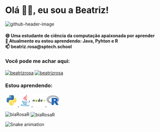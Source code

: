 <h1>Olá 👋🏻, eu sou a Beatriz!</h1>

![github-header-image](https://github.com/BiaRosaR/BiaRosaR/assets/125586731/07507777-248e-4a7e-b917-8a3078e71208)

<h4>😄 Uma estudante de ciência da computação apaixonada por aprender <br>
🌱 Atualmente eu estou aprendendo: Java, Pyhton e R<br>
📫 beatriz.rosa@sptech.school </h4> 


<h3 align="left">Você pode me achar aqui:</h3>
<p align="left">
<a href="https://linkedin.com/in/beatrizrosa" target="blank"><img align="center" src="https://raw.githubusercontent.com/rahuldkjain/github-profile-readme-generator/master/src/images/icons/Social/linked-in-alt.svg" alt="beatrizrosa" height="30" width="40" /></a>
<a href="https://instagram.com/beatrizrosa" target="blank"><img align="center" src="https://raw.githubusercontent.com/rahuldkjain/github-profile-readme-generator/master/src/images/icons/Social/instagram.svg" alt="beatrizrosa" height="30" width="40" /></a>


</p>



<h3 align="left">Estou aprendendo:</h3>
<p align="left"><a href="https://www.python.org" target="_blank" rel="noreferrer"> <img src="https://raw.githubusercontent.com/devicons/devicon/master/icons/python/python-original.svg" alt="python" width="40" height="40"/> </a> <a href="https://www.java.com" target="_blank" rel="noreferrer"> <img src="https://raw.githubusercontent.com/devicons/devicon/master/icons/java/java-original.svg" alt="java" width="40" height="40"/> </a>  <a href="https://nodejs.org" target="_blank" rel="noreferrer"> <img src="https://raw.githubusercontent.com/devicons/devicon/master/icons/nodejs/nodejs-original-wordmark.svg" alt="nodejs" width="40" height="40"/> </a> <a href="https://r.com" target="_blank" rel="noreferrer"> <img src="https://raw.githubusercontent.com/devicons/devicon/master/icons/r/r-original.svg" alt="nodejs" width="40" height="40"/> </a>
</p>

<p><img align="left" src="https://github-readme-stats.vercel.app/api/top-langs?username=biaRosaR&show_icons=true&theme=tokyonight&locale=pt-br&layout=compact" alt="biaRosaR" /></p>

<p>&nbsp;<img align="center" src="https://github-readme-stats.vercel.app/api?username=biaRosaR&show_icons=true&theme=tokyonight&locale=pt-br" alt="biaRosaR" /></p>

![Snake animation](https://github.com/BiaRosaR/BiaRosaR/blob/output/github-contribution-grid-snake.svg)

